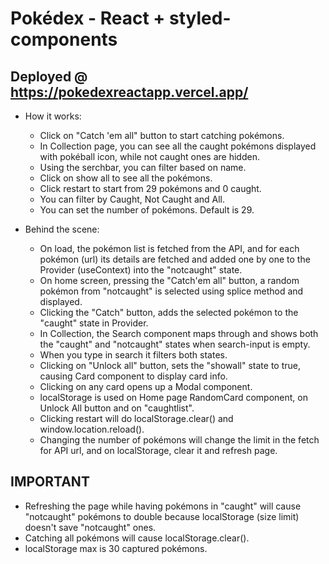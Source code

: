 # Pokédex - React + styled-components

## Deployed @ https://pokedexreactapp.vercel.app/

- How it works:

  - Click on "Catch 'em all" button to start catching pokémons.
  - In Collection page, you can see all the caught pokémons displayed with pokéball icon, while not caught ones are hidden.
  - Using the serchbar, you can filter based on name.
  - Click on show all to see all the pokémons.
  - Click restart to start from 29 pokémons and 0 caught.
  - You can filter by Caught, Not Caught and All.
  - You can set the number of pokémons. Default is 29.

- Behind the scene:
  - On load, the pokémon list is fetched from the API, and for each pokémon (url) its details are fetched and added one by one to the Provider (useContext) into the "notcaught" state.
  - On home screen, pressing the "Catch'em all" button, a random pokémon from "notcaught" is selected using splice method and displayed.
  - Clicking the "Catch" button, adds the selected pokémon to the "caught" state in Provider.
  - In Collection, the Search component maps through and shows both the "caught" and "notcaught" states when search-input is empty.
  - When you type in search it filters both states.
  - Clicking on "Unlock all" button, sets the "showall" state to true, causing Card component to display card info.
  - Clicking on any card opens up a Modal component.
  - localStorage is used on Home page RandomCard component, on Unlock All button and on "caughtlist".
  - Clicking restart will do localStorage.clear() and window.location.reload().
  - Changing the number of pokémons will change the limit in the fetch for API url, and on localStorage, clear it and refresh page.

## IMPORTANT

- Refreshing the page while having pokémons in "caught" will cause "notcaught" pokémons to double because localStorage (size limit) doesn't save "notcaught" ones.
- Catching all pokémons will cause localStorage.clear().
- localStorage max is 30 captured pokémons.
